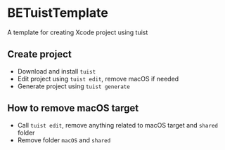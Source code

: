 # BETuistTemplate
A template for creating Xcode project using tuist

## Create project
- Download and install `tuist`
- Edit project using `tuist edit`, remove macOS if needed
- Generate project using `tuist generate`

## How to remove macOS target
- Call `tuist edit`, remove anything related to macOS target and `shared` folder
- Remove folder `macOS` and `shared`
